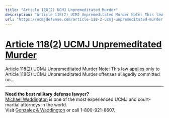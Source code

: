 ```yaml
---
title: "Article 118(2) UCMJ Unpremeditated Murder"
description: "Article 118(2) UCMJ Unpremeditated Murder Note: This law applies only to Article 118(2) UCMJ Unpremeditated Murder offenses allegedly committed on..."
url: "https://ucmjdefense.com/article-118-2-ucmj-unpremeditated-murder.html"
---
```


# [Article 118(2) UCMJ Unpremeditated Murder](https://ucmjdefense.com/article-118-2-ucmj-unpremeditated-murder.html)

Article 118(2) UCMJ Unpremeditated Murder Note: This law applies only to Article 118(2) UCMJ Unpremeditated Murder offenses allegedly committed on...

---

**Need the best military defense lawyer?**  
[Michael Waddington](https://ucmjdefense.com/attorneys/michael-stewart-waddington-partner.html) is one of the most experienced UCMJ and court-martial attorneys in the world.  
Visit [Gonzalez & Waddington](https://ucmjdefense.com) or call 1-800-921-8607.
